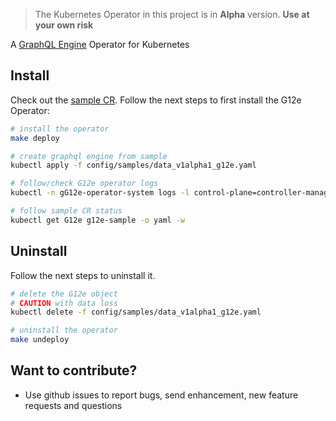 > The Kubernetes Operator in this project is in **Alpha** version. **Use at your own risk**

A [GraphQL Engine](https://github.com/hasura/graphql-engine) Operator for Kubernetes

## Install
Check out the [sample CR](config/samples/data_v1alpha1_g12e.yaml). Follow the next steps to first install the G12e Operator:
```bash
# install the operator
make deploy

# create graphql engine from sample
kubectl apply -f config/samples/data_v1alpha1_g12e.yaml

# follow/check G12e operator logs
kubectl -n gG12e-operator-system logs -l control-plane=controller-manager -c manager  -f

# follow sample CR status
kubectl get G12e g12e-sample -o yaml -w
```

## Uninstall
Follow the next steps to uninstall it.
```bash
# delete the G12e object
# CAUTION with data loss
kubectl delete -f config/samples/data_v1alpha1_g12e.yaml

# uninstall the operator
make undeploy
```

## Want to contribute?
* Use github issues to report bugs, send enhancement, new feature requests and questions
